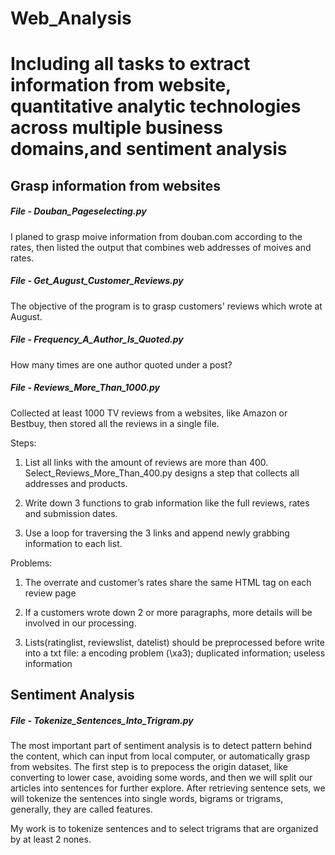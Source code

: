 # Web_Analysis
Including all tasks to extract information from website, quantitative analytic technologies across multiple business domains,and sentiment analysis
=================================================================================

## Grasp information from websites

##### File - Douban_Pageselecting.py

I planed to grasp moive information from douban.com according to the rates, then listed the output that combines web addresses of moives and rates. 

##### File - Get_August_Customer_Reviews.py

The objective of the program is to grasp customers' reviews which wrote at August.

##### File - Frequency_A_Author_Is_Quoted.py

How many times are one author quoted under a post? 

##### File - Reviews_More_Than_1000.py

Collected at least 1000 TV reviews from a websites, like Amazon or Bestbuy, then stored all the reviews in a single file.

Steps:
1. List all links with the amount of reviews are more than 400. Select_Reviews_More_Than_400.py designs a step that collects all addresses and products.

2. Write down 3 functions to grab information like the full reviews, rates and submission dates. 

3. Use a loop for traversing the 3 links and append newly grabbing information to each list.

Problems:
1. The overrate and customer’s rates share the same HTML tag on each review page

2. If a customers wrote down 2 or more paragraphs, more details will be involved in our processing.

3. Lists(ratinglist, reviewslist, datelist) should be preprocessed before write into a txt file: a encoding problem (\xa3); duplicated information; useless information

## Sentiment Analysis

##### File - Tokenize_Sentences_Into_Trigram.py

The most important part of sentiment analysis is to detect pattern behind the content, which can input from local computer, or automatically grasp from websites. The first step is to prepocess the origin dataset, like converting to lower case, avoiding some words, and then we will split our articles into sentences for further explore. After retrieving sentence sets, we will tokenize the sentences into single words, bigrams or trigrams, generally, they are called features. 

My work is to tokenize sentences and to select trigrams that are organized by at least 2 nones. 


				
				
